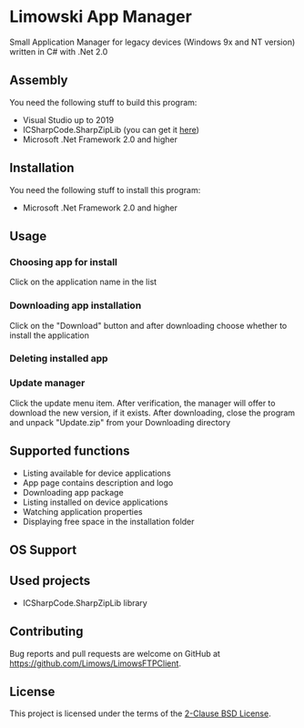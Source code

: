 # Limowski App Manager

Small Application Manager for legacy devices (Windows 9x and NT version) written in C# with .Net 2.0

## Assembly

You need the following stuff to build this program:

 - Visual Studio up to 2019
 - ICSharpCode.SharpZipLib (you can get it [here])
 - Microsoft .Net Framework 2.0 and higher
 
## Installation

You need the following stuff to install this program:

 - Microsoft .Net Framework 2.0 and higher

## Usage

### Choosing app for install

 Click on the application name in the list
 
### Downloading app installation

 Click on the "Download" button and after downloading choose whether to install the application
 
### Deleting installed app

### Update manager

 Click the update menu item. 
 After verification, the manager will offer to download the new version, if it exists.
 After downloading, close the program and unpack "Update.zip" from your Downloading directory

## Supported functions

 - Listing available for device applications
 - App page contains description and logo
 - Downloading app package
 - Listing installed on device applications
 - Watching application properties
 - Displaying free space in the installation folder
 
## OS Support
 
## Used projects

 - ICSharpCode.SharpZipLib library

## Contributing

Bug reports and pull requests are welcome on GitHub at https://github.com/Limows/LimowsFTPClient.

## License

This project is licensed under the terms of the [2-Clause BSD License](https://opensource.org/licenses/BSD-2-Clause).

[here]: https://sourceforge.net/projects/sharpdevelop/files/SharpZipLib/0.85.5/SharpZipLib_0855_Bin.zip/download?use_mirror=iweb
